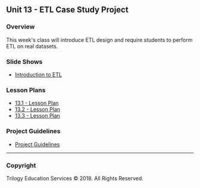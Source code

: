 ## Unit 13 - ETL Case Study Project

### Overview

This week's class will introduce ETL design and require students to perform ETL on real datasets.

### Slide Shows

* [Introduction to ETL](1/Slide-Shows/ETL.pptx)

### Lesson Plans

* [13.1 - Lesson Plan](1/LessonPlan.md)
* [13.2 - Lesson Plan](2/LessonPlan.md)
* [13.3 - Lesson Plan](3/LessonPlan.md)

### Project Guidelines

* [Project Guidelines](Supplemental/ProjectGuideLines/README.md)

- - -

### Copyright

Trilogy Education Services © 2018. All Rights Reserved.

